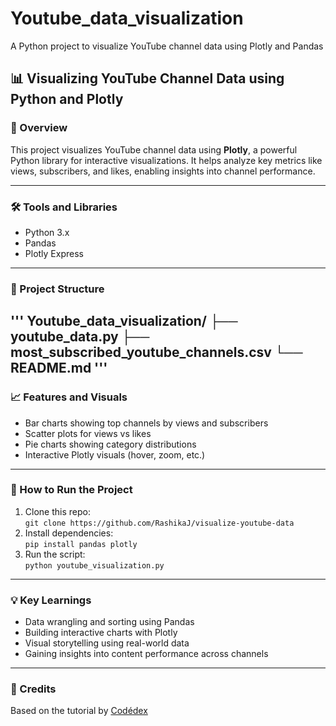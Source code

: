 # Youtube_data_visualization
A Python project to visualize YouTube channel data using Plotly and Pandas

## 📊 Visualizing YouTube Channel Data using Python and Plotly

### 📌 Overview  
This project visualizes YouTube channel data using **Plotly**, a powerful Python library for interactive visualizations. It helps analyze key metrics like views, subscribers, and likes, enabling insights into channel performance.

---

### 🛠 Tools and Libraries
- Python 3.x
- Pandas
- Plotly Express

---

### 📂 Project Structure
'''
Youtube_data_visualization/
├── youtube_data.py 
├── most_subscribed_youtube_channels.csv 
└── README.md 
'''
---

### 📈 Features and Visuals
- Bar charts showing top channels by views and subscribers  
- Scatter plots for views vs likes  
- Pie charts showing category distributions  
- Interactive Plotly visuals (hover, zoom, etc.)

---

### 🚀 How to Run the Project

1. Clone this repo:  
   `git clone https://github.com/RashikaJ/visualize-youtube-data`
2. Install dependencies:  
   `pip install pandas plotly`
3. Run the script:  
   `python youtube_visualization.py`

---

### 💡 Key Learnings

- Data wrangling and sorting using Pandas  
- Building interactive charts with Plotly  
- Visual storytelling using real-world data  
- Gaining insights into content performance across channels

---

### 🧠 Credits  
Based on the tutorial by [Codédex](https://www.codedex.io/projects/visualize-youtube-data-with-plotly)

